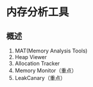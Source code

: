 # 内存分析工具

## 概述
1. MAT(Memory Analysis Tools)
2. Heap Viewer
3. Allocation Tracker
4. Memory Monitor（重点）
5. LeakCanary（重点）